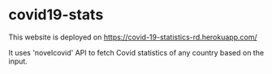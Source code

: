 # covid19-stats

This website is deployed on https://covid-19-statistics-rd.herokuapp.com/

It uses 'novelcovid' API to fetch Covid statistics of any country based on the input.
